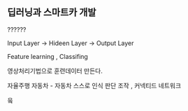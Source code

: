 ## 딥러닝과 스마트카 개발

??????

Input Layer -> Hideen Layer -> Output Layer

Feature learning  , Classifing 

영상처리기법으로 훈련데이터 만든다.

자율주행 자동차 - 자동차 스스로 인식 판단 조작 , 커넥티드 네트워크



읔

